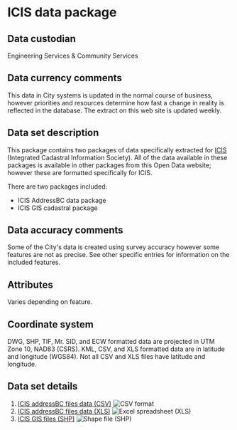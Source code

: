 # ICIS  data package
## Data custodian
Engineering Services & Community Services

## Data currency comments
This data in City systems is updated in the normal course of business, however
priorities and resources determine how fast a change in reality is reflected
in the database. The extract on this web site is updated weekly.

##  Data set description
This package contains two packages of data specifically extracted for [ICIS
](http://www.icisociety.ca/)(Integrated Cadastral Information Society). All of
the data available in these packages is available in other packages from this
Open Data website; however these are formatted specifically for ICIS.

There are two packages included:

  * ICIS AddressBC data package
  * ICIS GIS cadastral package

## Data accuracy comments
Some of the City's data is created using survey accuracy however some features
are not as precise. See other specific entries for information on the included
features.

## Attributes
Varies depending on feature.

## Coordinate system
DWG, SHP, TIF, Mr. SID, and ECW formatted data are projected in UTM Zone 10,
NAD83 (CSRS). KML, CSV, and XLS formatted data are in latitude and longitude
(WGS84). Not all CSV and XLS files have latitude and longitude.

## Data set details
  1. [ICIS addressBC files data (CSV)](ftp://webftp.vancouver.ca/OpenData/csv/ICIS_AddressBC_csv.zip) ![CSV format](../images/icon_csv.gif)
  2. [ICIS addressBC files data (XLS)](ftp://webftp.vancouver.ca/OpenData/xls/ICIS_AddressBC_xls.zip) ![Excel spreadsheet \(XLS\)](../images/icon_excel_sm.gif)
  3. [ICIS GIS files (SHP)](ftp://webftp.vancouver.ca/OpenData/shape/ICIS_GIS_shp.zip) ![Shape file \(SHP\)](../images/icon_shape.jpg)

